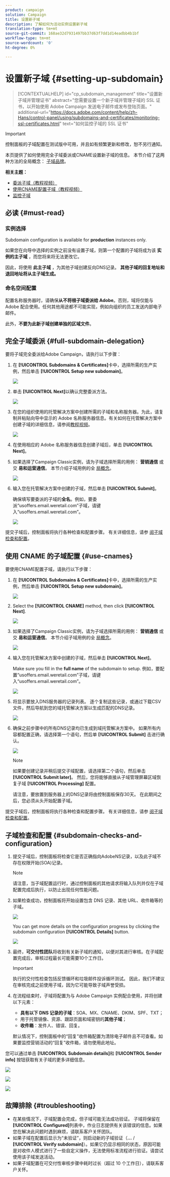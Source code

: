 ```yaml
---
product: campaign
solution: Campaign
title: 设置新子域
description: 了解如何为活动实例设置新子域
translation-type: tm+mt
source-git-commit: 168ae32d7931497bb37d63f7dd1d14eadbb4b1bf
workflow-type: tm+mt
source-wordcount: '0'
ht-degree: 0%

---
```



# 设置新子域 {#setting-up-subdomain}

>[!CONTEXTUALHELP]
>id="cp_subdomain_management"
>title="设置新子域并管理证书"
>abstract="您需要设置一个新子域并管理子域的 SSL 证书，以开始使用 Adobe Campaign 发送电子邮件或发布登陆页面。"
>additional-url="https://docs.adobe.com/content/help/zh-Hans/control-panel/using/subdomains-and-certificates/monitoring-ssl-certificates.html" text="如何监控子域的 SSL 证书"

>[!IMPORTANT]
>
>控制面板的子域配置在测试版中可用，并且如有频繁更新和修改，恕不另行通知。

本页提供了如何使用完全子域委派或CNAME设置新子域的信息。 本节介绍了这两种方法的全局概念： [子域品牌](../../subdomains-certificates/using/subdomains-branding.md)。

**相关主题：**

* [委派子域（教程视频）](https://docs.adobe.com/content/help/en/campaign-learn/campaign-standard-tutorials/administrating/control-panel/subdomain-delegation.html)
* [使用CNAME配置子域（教程视频）](https://docs.adobe.com/content/help/en/campaign-classic-learn/control-panel/subdomains-and-certificates/delegating-subdomains-using-cname.html)
* [监控子域](../../subdomains-certificates/using/monitoring-subdomains.md)

## 必读 {#must-read}

### 实例选择

Subdomain configuration is available for **production** instances only.

如果您在向导中选择的实例之前没有设置子域，则第一个配置的子域将成为该 **实例的主子域** ，而您将来将无法更改它。

因此，将使用 **此主子域** ，为其他子域创建反向DNS记录。 **其他子域的回复地址和退回地址将从主子域生成。**

### 命名空间配置

配置名称服务器时，请确保&#x200B;**从不将根子域委派给 Adobe**。否则，域将仅能与 Adobe 配合使用。任何其他用途都不可能实现，例如向组织的员工发送内部电子邮件。

此外，**不要为此新子域创建单独的区域文件**。

## 完全子域委派 {#full-subdomain-delegation}

要将子域完全委派给Adobe Campaign，请执行以下步骤：

1. 在 **[!UICONTROL Subdomains & Certificates]**&#x200B;卡中，选择所需的生产实例，然后单击 **[!UICONTROL Setup new subdomain]**。

   ![](assets/subdomain1.png)

1. 单击 **[!UICONTROL Next]**&#x200B;以确认完整委派方法。

   ![](assets/subdomain3.png)

1. 在您的组织使用的托管解决方案中创建所需的子域和名称服务器。为此，请复制并粘贴向导中显示的 Adobe 名称服务器信息。有关如何在托管解决方案中创建子域的详细信息，请参阅[教程视频](https://video.tv.adobe.com/v/30175?captions=chi_hans)。

   ![](assets/subdomain4.png)

1. 在使用相应的 Adobe 名称服务器信息创建子域后，单击 **[!UICONTROL Next]**。

1. 如果选择了Campaign Classic实例，请为子域选择所需的用例： **营销通信** 或交 **易和运营通信**。 本节介绍子域用例的全 [局概念](../../subdomains-certificates/using/subdomains-branding.md#about-subdomains-use-cases)。

   ![](assets/subdomain5.png)

1. 输入您在托管解决方案中创建的子域，然后单击 **[!UICONTROL Submit]**。

   确保填写要委派的子域的&#x200B;**全名**。例如，要委派“usoffers.email.weretail.com”子域，请键入“usoffers.email.weretail.com”。

   ![](assets/subdomain6.png)

提交子域后，控制面板将执行各种检查和配置步骤。 有关详细信息，请参 [阅子域检查和配置](#subdomain-checks-and-configuration)。

## 使用 CNAME 的子域配置 {#use-cnames}

要使用CNAME配置子域，请执行以下步骤：

1. 在 **[!UICONTROL Subdomains & Certificates]**&#x200B;卡中，选择所需的生产实例，然后单击 **[!UICONTROL Setup new subdomain]**。

   ![](assets/subdomain1.png)

1. Select the **[!UICONTROL CNAME]** method, then click **[!UICONTROL Next]**.

   ![](assets/cname-method-selection.png)

1. 如果选择了Campaign Classic实例，请为子域选择所需的用例： **营销通信** 或交 **易和运营通信**。 本节介绍子域用例的全 [局概念](../../subdomains-certificates/using/subdomains-branding.md#about-subdomains-use-cases)。

   ![](assets/cname-use-case.png)

1. 输入您在托管解决方案中创建的子域，然后单击 **[!UICONTROL Next]**。

   Make sure you fill in the **full name** of the subdomain to setup. 例如，要配置“usoffers.email.weretail.com”子域，请键入“usoffers.email.weretail.com”。

   ![](assets/cname-submit.png)

1. 将显示要放入DNS服务器的记录列表。 逐个复制这些记录，或通过下载CSV文件，然后导航到您的域托管解决方案以生成匹配的DNS记录。

   ![](assets/cname-generate-record.png)

1. 确保之前步骤中的所有DNS记录均已生成到域托管解决方案中。 如果所有内容都配置正确，请选择第一个语句，然后单 **[!UICONTROL Submit]** 击进行确认。

   ![](assets/cname-confirmation.png)

   >[!NOTE]
   >
   >如果要创建记录并稍后提交子域配置，请选择第二个语句，然后单击 **[!UICONTROL Submit later]**。 然后，您将能够直接从子域管理屏幕区域恢复子域 **[!UICONTROL Processing]** 配置。
   >
   >请注意，要放置到服务器上的DNS记录将由控制面板保存30天。 在此期间之后，您必须从头开始配置子域。

提交子域后，控制面板将执行各种检查和配置步骤。 有关详细信息，请参 [阅子域检查和配置](#subdomain-checks-and-configuration)。

## 子域检查和配置 {#subdomain-checks-and-configuration}

1. 提交子域后，控制面板将检查它是否正确指向AdobeNS记录，以及此子域不存在权限开始(SOA)记录。

   >[!NOTE]
   >
   >请注意，当子域配置运行时，通过控制面板的其他请求将输入队列并仅在子域配置完成后执行，以防止出现任何性能问题。

1. 如果检查成功，控制面板将开始设置包含 DNS 记录、其他 URL、收件箱等的子域。

   ![](assets/subdomain7.png)

   You can get more details on the configuration progress by clicking the subdomain configuration **[!UICONTROL Details]** button.

   ![](assets/subdomain_audit.png)

1. 最终，**可交付性团队**&#x200B;将收到有关新子域的通知，以便对其进行审核。在子域配置完成后，审核过程最长可能需要10个工作日。

   >[!IMPORTANT]
   >
   >执行的交付性检查包括反馈循环和垃圾邮件投诉循环测试。 因此，我们不建议在审核完成之前使用子域，因为它可能导致子域声誉受损。

1. 在流程结束时，子域将配置为与 Adobe Campaign 实例配合使用，并将创建以下元素：

   * **具有以下 DNS 记录的子域**：SOA、MX、CNAME、DKIM、SPF、TXT；
   * 用于托管镜像、资源、跟踪页面和域密钥的&#x200B;**其他子域**；
   * **收件箱**：发件人、错误、回复。

   默认情况下，控制面板中的“回复”收件箱配置为清除电子邮件且不可查看。如果要监控营销活动的“回复”收件箱，请勿使用此地址。

您可以通过单击 **[!UICONTROL Subdomain details]**&#x200B;和 **[!UICONTROL Sender info]** 按钮获取有关子域的更多详细信息。

![](assets/detail_buttons.png)

![](assets/subdomain_details.png)

![](assets/sender_info.png)

## 故障排除 {#troubleshooting}

* 在某些情况下，子域配置会完成，但子域可能无法成功验证。 子域将保留在&#x200B;**[!UICONTROL Configured]**&#x200B;列表中，作业日志提供有关该错误的信息。如果您在解决此问题时遇到麻烦，请联系客户关怀团队。
* 如果子域在配置后显示为“未验证”，则启动新的子域验证（**...** / **[!UICONTROL Verify subdomain]**）。如果它仍显示相同的状态，原因可能是对收件人模式进行了一些自定义操作，无法使用标准流程进行验证。请尝试使用该子域发送活动。
* 如果子域配置在可交付性审核步骤中耗时过长（超过 10 个工作日），请联系客户关怀。

